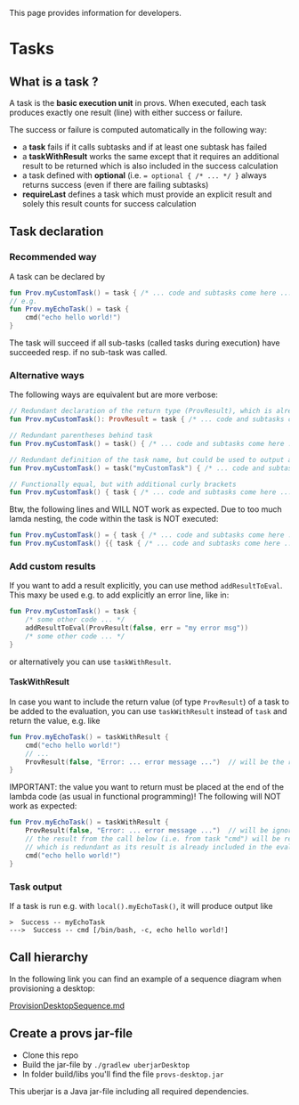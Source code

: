 This page provides information for developers.

# Tasks

## What is a task ?

A task is the **basic execution unit** in provs. When executed, each task produces exactly one result (line) with either success or failure.

The success or failure is computed automatically in the following way:
* a **task** fails if it calls subtasks and if at least one subtask has failed
* a **taskWithResult** works the same except that it requires an additional result to be returned which is also included in the success calculation
* a task defined with **optional** (i.e. `= optional { /* ... */ }` always returns success (even if there are failing subtasks)
* **requireLast** defines a task which must provide an explicit result and solely this result counts for success calculation

## Task declaration 

### Recommended way

A task can be declared by 

```kotlin
fun Prov.myCustomTask() = task { /* ... code and subtasks come here ... */ }
// e.g.
fun Prov.myEchoTask() = task { 
    cmd("echo hello world!") 
}
```

The task will succeed if all sub-tasks (called tasks during execution) have succeeded resp. if no sub-task was called.  

### Alternative ways

The following ways are equivalent but are more verbose:

```kotlin
// Redundant declaration of the return type (ProvResult), which is already declared by task
fun Prov.myCustomTask(): ProvResult = task { /* ... code and subtasks come here ... */ }

// Redundant parentheses behind task
fun Prov.myCustomTask() = task() { /* ... code and subtasks come here ... */ }

// Redundant definition of the task name, but could be used to output a different task name  
fun Prov.myCustomTask() = task("myCustomTask") { /* ... code and subtasks come here ... */ }

// Functionally equal, but with additional curly brackets 
fun Prov.myCustomTask() { task { /* ... code and subtasks come here ... */ } }
```

Btw, the following lines and WILL NOT work as expected. 
Due to too much lamda nesting, the code within the task is NOT executed:

```kotlin
fun Prov.myCustomTask() = { task { /* ... code and subtasks come here ... */ } }
fun Prov.myCustomTask() {{ task { /* ... code and subtasks come here ... */ } }}
```

### Add custom results

If you want to add a result explicitly, you can use method `addResultToEval`.
This maxy be used e.g. to add explicitly an error line, like in: 

```kotlin
fun Prov.myCustomTask() = task {
    /* some other code ... */
    addResultToEval(ProvResult(false, err = "my error msg"))
    /* some other code ... */
}
```
or alternatively you can use `taskWithResult`.

#### TaskWithResult

In case you want to include the return value (of type `ProvResult`) of a task to be added to the evaluation, 
you can use `taskWithResult` instead of `task` and return the value, e.g. like 

```kotlin
fun Prov.myEchoTask() = taskWithResult { 
    cmd("echo hello world!") 
    // ...
    ProvResult(false, "Error: ... error message ...")  // will be the returned as return value and included in the evaluation 
}
```

IMPORTANT: the value you want to return must be placed at the end of the lambda code (as usual in functional programming)!
The following will NOT work as expected:

```kotlin
fun Prov.myEchoTask() = taskWithResult {
    ProvResult(false, "Error: ... error message ...")  // will be ignored
    // the result from the call below (i.e. from task "cmd") will be returned by myEchoTask,
    // which is redundant as its result is already included in the evaluation anyway. 
    cmd("echo hello world!")  
}
```


### Task output

If a task is run e.g. with `local().myEchoTask()`, it will produce output like
```
>  Success -- myEchoTask 
--->  Success -- cmd [/bin/bash, -c, echo hello world!]
```


## Call hierarchy

In the following link you can find an example of a sequence diagram when provisioning a desktop:

[ProvisionDesktopSequence.md](ProvisionDesktopSequence.md)


## Create a provs jar-file

* Clone this repo
* Build the jar-file by `./gradlew uberjarDesktop`
* In folder build/libs you'll find the file `provs-desktop.jar`

This uberjar is a Java jar-file including all required dependencies.
